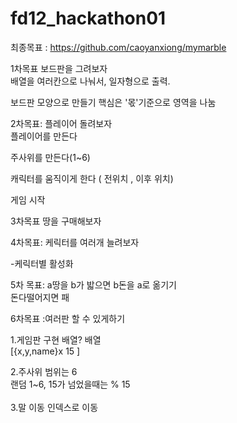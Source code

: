 # fd12_hackathon01

최종목표 : https://github.com/caoyanxiong/mymarble

1차목표 보드판을 그려보자<br>
배열을 여러칸으로 나눠서, 일자형으로 출력.<br>

보드판 모양으로 만들기 핵심은 '몫'기준으로 영역을 나눔<br>

2차목표: 플레이어 돌려보자 <br>
플레이어를 만든다 <br>

주사위를 만든다(1~6) <br>

캐릭터를 움직이게 한다 ( 전위치 , 이후 위치)<br>

게임 시작<br>

3차목표 땅을 구매해보자<br>

4차목표: 케릭터를 여러개 늘려보자<br>

-케릭터별 활성화 <br>

5차 목표: a땅을 b가 밟으면 b돈을 a로 옮기기<br>
돈다떨어지면 패<br>

6차목표 :여러판 할 수 있게하기 <br>



1.게임판 구현 배열?  배열<br>
[{x,y,name}x 15 ]<br>

2.주사위 범위는 6 <br>
랜덤 1~6, 15가 넘었을때는 % 15<br><br>
3.말 이동 인덱스로 이동<br>





